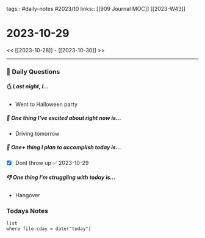 tags:: #daily-notes #2023/10 
links:: [[909 Journal MOC]] [[2023-W43]]
# 2023-10-29

<< [[2023-10-28]] - [[2023-10-30]] >>

---
### 📅 Daily Questions
##### 🌜 Last night, I...
- Went to Halloween party

##### 🙌 One thing I've excited about right now is...
- Driving tomorrow

##### 🚀 One+ thing I plan to accomplish today is...
- [x] Dont throw up ✅ 2023-10-29

##### 👎 One thing I'm struggling with today is...
- Hangover

### Todays Notes
```dataview
list 
where file.cday = date("today")
```
